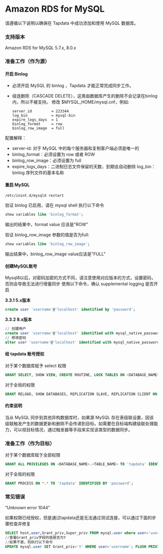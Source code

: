 # Amazon RDS for MySQL

请遵循以下说明以确保在 Tapdata 中成功添加和使用 MySQL 数据库。

### 支持版本

Amazon RDS for MySQL 5.7.x, 8.0.x

### 准备工作（作为源）

#### 开启 Binlog

- 必须开启 MySQL 的 binlog ，Tapdata 才能正常完成同步工作。

- 级连删除（CASCADE DELETE），这类由数据库产生的删除不会记录在binlog内，所以不被支持。 修改 $MYSQL_HOME/mysql.cnf，例如:

  ```
  server_id         = 223344
  log_bin           = mysql-bin
  expire_logs_days  = 1
  binlog_format     = row
  binlog_row_image  = full
  ```

配置解释：

* server-id: 对于 MySQL 中的每个服务器和复制客户端必须是唯一的
* binlog_format：必须设置为 row 或者 ROW
* binlog_row_image：必须设置为 full
* expire_logs_days：二进制日志文件保留的天数，到期会自动删除
  log_bin：binlog 序列文件的基本名称

#### 重启 MySQL

```bash
/etc/inint.d/mysqld restart
```

验证 binlog 已启用，请在 mysql shell 执行以下命令

```sql
show variables like 'binlog_format';
```

输出的结果中，format value 应该是"ROW"

验证 binlog_row_image 参数的值是否为full:

```sql
show variables like 'binlog_row_image';
```

输出结果中，binlog_row_image value应该是"FULL"

#### 创建MySQL账号

Mysql8以后，对密码加密的方式不同，请注意使用对应版本的方式，设置密码，否则会导致无法进行增量同步 使用以下命令，确认 supplemental logging 是否开启

**3.3.1 5.x版本**

```sql
create user 'username'@'localhost' identified by 'password';
```

**3.3.2 8.x版本**

```sql
// 创建用户 
create user 'username'@'localhost' identified with mysql_native_password by 'password'; 
// 修改密码 
alter user 'username'@'localhost' identified with mysql_native_password by 'password'; 
```



#### 给 tapdata 账号授权

对于某个数据库赋予 select 权限

```sql
GRANT SELECT, SHOW VIEW, CREATE ROUTINE, LOCK TABLES ON <DATABASE_NAME>.<TABLE_NAME> TO 'tapdata' IDENTIFIED BY 'password';
```



对于全局的权限

```sql
GRANT RELOAD, SHOW DATABASES, REPLICATION SLAVE, REPLICATION CLIENT ON *.* TO 'tapdata' IDENTIFIED BY 'password';
```



#### 约束说明

当从 MySQL 同步到其他异构数据库时，如果源 MySQL 存在表级联设置，因该级联触发产生的数据更新和删除不会传递到目标。如需要在目标端构建级联处理能力，可以视目标情况，通过触发器等手段来实现该类型的数据同步。

### **准备工作（作为目标）**

对于某个数据库赋于全部权限

```sql
GRANT ALL PRIVILEGES ON <DATABASE_NAME>.<TABLE_NAME> TO 'tapdata' IDENTIFIED BY 'password';
```



对于全局的权限

```sql
GRANT PROCESS ON *.* TO 'tapdata' IDENTIFIED BY 'password';
```



### 常见错误

“Unknown error 1044”

如果权限已经授权，但是通过tapdata还是无法通过测试连接，可以通过下面的步骤检查并修复

```sql
SELECT host,user,Grant_priv,Super_priv FROM mysql.user where user='username'; 
//查看Grant_priv字段的值是否为Y 
//如果不是，则执行以下命令 
UPDATE mysql.user SET Grant_priv='Y' WHERE user='username'; FLUSH PRIVILEGES;
```
